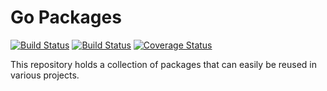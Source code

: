 # Go Packages

[![Build Status](https://travis-ci.org/yogin/go-packages.svg?branch=master)](https://travis-ci.org/yogin/go-packages)
[![Build Status](https://drone.io/github.com/yogin/go-packages/status.png)](https://drone.io/github.com/yogin/go-packages/latest)
[![Coverage Status](https://coveralls.io/repos/github/yogin/go-packages/badge.svg?branch=master)](https://coveralls.io/github/yogin/go-packages?branch=master)

This repository holds a collection of packages that can easily be reused in various projects.

